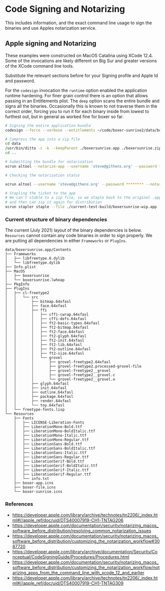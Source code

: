 # Code Signing and Notarizing

This includes information, and the exact command line usage to sign the binaries and use
Apples notarization service.

## Apple signing and Notarizing

These examples were constructed on MacOS Catalina using XCode 12.4. Some of the invocations are
likely different on Big Sur and greater versions of the XCode command line tools.

Substitute the relevant sections before for your Signing profile and Apple Id and password.

For the `codesign` invocation the `runtime` option enabled the application runtime hardening. For finer grain
control there is an option that allows passing in an Entitlements plist.  The `deep` option scans
the entire bundle and signs all the binaries. Occasionally this is known to not traverse them
in the correct order, forcing you to run it for each binary inside from lowest to furthest out,
but in general as worked fine for boxer so far.

```sh
# Signing the entire application bundle
codesign --force --verbose --entitlements ~/code/boxer-sunrise2/data/boxersunrise.app/Contents/Resources/boxer.entitlements --option runtime --deep -s "Developer ID Application" ./current-test-build/boxersunrise-wip.app

# Compress the app into a zip file
cd data
/usr/bin/ditto -c -k --keepParent ./boxersunrise.app ./boxersunrise.zip
cd ..

# Submitting the bundle for notarization
xcrun altool --notarize-app --username 'steve@githens.org' --password ********  --file ./current-test-build/boxersunrise-wip.zip --primary-bundle-id "boxer.notorize"

# Checking the notarization status

xcrun altool --username 'steve@githens.org' --password ******** --notarization-info <UUID-returned-from-notarize-app>

# Stapling the ticket to the app
# We can't stable to a zip file, so we staple back to the original .app we signed,
# and then can zip it again for distribution
xcrun stapler staple --file ./current-test-build/boxersunrise-wip.app
```

### Current structure of binary dependencies

The current (July 2021) layout of the binary dependencies is below.  `Resources` cannot contain any code
binaries in order to sign properly.  We are putting all dependencies in either `Frameworks` or `PlugIns`.

```
data/boxersunrise.app/Contents
├── Frameworks
│   ├── libfreetype.6.dylib
│   └── libfreetype.dylib
├── Info.plist
├── MacOS
│   ├── boxersunrise
│   └── boxersunrise.lwheap
├── PkgInfo
├── PlugIns
│   ├── cl-freetype2
│   │   └── src
│   │       ├── bitmap.64xfasl
│   │       ├── face.64xfasl
│   │       ├── ffi
│   │       │   ├── cffi-cwrap.64xfasl
│   │       │   ├── cffi-defs.64xfasl
│   │       │   ├── ft2-basic-types.64xfasl
│   │       │   ├── ft2-bitmap.64xfasl
│   │       │   ├── ft2-face.64xfasl
│   │       │   ├── ft2-glyph.64xfasl
│   │       │   ├── ft2-init.64xfasl
│   │       │   ├── ft2-lib.64xfasl
│   │       │   ├── ft2-outline.64xfasl
│   │       │   ├── ft2-size.64xfasl
│   │       │   └── grovel
│   │       │       ├── grovel-freetype2.64xfasl
│   │       │       ├── grovel-freetype2.processed-grovel-file
│   │       │       ├── grovel-freetype2__grovel
│   │       │       ├── grovel-freetype2__grovel.c
│   │       │       └── grovel-freetype2__grovel.o
│   │       ├── glyph.64xfasl
│   │       ├── init.64xfasl
│   │       ├── outline.64xfasl
│   │       ├── package.64xfasl
│   │       ├── render.64xfasl
│   │       └── toy.64xfasl
│   └── freetype-fonts.lisp
└── Resources
    ├── Fonts
    │   ├── LICENSE-Liberation-Fonts
    │   ├── LiberationMono-Bold.ttf
    │   ├── LiberationMono-BoldItalic.ttf
    │   ├── LiberationMono-Italic.ttf
    │   ├── LiberationMono-Regular.ttf
    │   ├── LiberationSans-Bold.ttf
    │   ├── LiberationSans-BoldItalic.ttf
    │   ├── LiberationSans-Italic.ttf
    │   ├── LiberationSans-Regular.ttf
    │   ├── LiberationSerif-Bold.ttf
    │   ├── LiberationSerif-BoldItalic.ttf
    │   ├── LiberationSerif-Italic.ttf
    │   ├── LiberationSerif-Regular.ttf
    │   └── info.txt
    ├── boxer-app.icns
    ├── boxer-file.icns
    └── boxer-sunrise.icns
```

### References

- https://developer.apple.com/library/archive/technotes/tn2206/_index.html#//apple_ref/doc/uid/DTS40007919-CH1-TNTAG206
- https://developer.apple.com/documentation/security/notarizing_macos_software_before_distribution/resolving_common_notarization_issues
- https://developer.apple.com/documentation/security/notarizing_macos_software_before_distribution/customizing_the_notarization_workflow#3087720
- https://developer.apple.com/library/archive/documentation/Security/Conceptual/CodeSigningGuide/Procedures/Procedures.html
- https://developer.apple.com/documentation/security/notarizing_macos_software_before_distribution/customizing_the_notarization_workflow/notarizing_apps_from_the_command_line_with_xcode_12_and_earlier
- https://developer.apple.com/library/archive/technotes/tn2206/_index.html#//apple_ref/doc/uid/DTS40007919-CH1-TNTAG309
